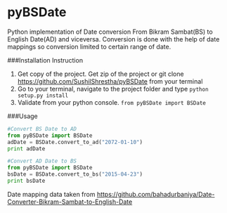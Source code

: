 # pyBSDate
Python implementation of Date conversion From Bikram Sambat(BS) to English Date(AD) and viceversa.
Conversion is done with the help of date mappings so conversion limited to certain range of date.

###Installation Instruction
1. Get copy of the project. Get zip of the project or git clone https://github.com/SushilShrestha/pyBSDate  from your terminal
2. Go to your terminal, navigate to the project folder and type
```python setup.py install```
3. Validate from your python console.
```from pyBSDate import BSDate```

###Usage
```python
#Convert BS Date to AD
from pyBSDate import BSDate
adDate = BSDate.convert_to_ad("2072-01-10")
print adDate

#Convert AD Date to BS
from pyBSDate import BSDate
bsDate = BSDate.convert_to_bs("2015-04-23")
print bsDate
```
Date mapping data taken from 
https://github.com/bahadurbaniya/Date-Converter-Bikram-Sambat-to-English-Date
